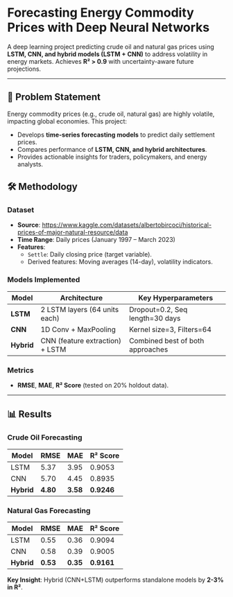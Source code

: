 # Forecasting Energy Commodity Prices with Deep Neural Networks  

A deep learning project predicting crude oil and natural gas prices using **LSTM, CNN, and hybrid models (LSTM + CNN)** to address volatility in energy markets. Achieves **R² > 0.9** with uncertainty-aware future projections.

---

## 📌 Problem Statement  
Energy commodity prices (e.g., crude oil, natural gas) are highly volatile, impacting global economies. This project:  
- Develops **time-series forecasting models** to predict daily settlement prices.  
- Compares performance of **LSTM, CNN, and hybrid architectures**.  
- Provides actionable insights for traders, policymakers, and energy analysts.  

## 🛠️ Methodology  

### **Dataset**  
- **Source**: https://www.kaggle.com/datasets/albertobircoci/historical-prices-of-major-natural-resource/data
- **Time Range**: Daily prices (January 1997 – March 2023)  
- **Features**:  
  - `Settle`: Daily closing price (target variable).  
  - Derived features: Moving averages (14-day), volatility indicators.  

### **Models Implemented**  
| Model          | Architecture                          | Key Hyperparameters              |  
|----------------|---------------------------------------|----------------------------------|  
| **LSTM**       | 2 LSTM layers (64 units each)         | Dropout=0.2, Seq length=30 days |  
| **CNN**        | 1D Conv + MaxPooling                  | Kernel size=3, Filters=64       |  
| **Hybrid**     | CNN (feature extraction) + LSTM       | Combined best of both approaches |  

### **Metrics**  
- **RMSE**, **MAE**, **R² Score** (tested on 20% holdout data).  

---

## 📊 Results  

### **Crude Oil Forecasting**  
| Model       | RMSE  | MAE   | R² Score |  
|------------|-------|-------|----------|  
| LSTM       | 5.37  | 3.95  | 0.9053   |  
| CNN        | 5.70  | 4.45  | 0.8935   |  
| **Hybrid** | **4.80** | **3.58** | **0.9246** |  

### **Natural Gas Forecasting**  
| Model       | RMSE  | MAE   | R² Score |  
|------------|-------|-------|----------|  
| LSTM       | 0.55  | 0.36  | 0.9094   |  
| CNN        | 0.58  | 0.39  | 0.9005   |  
| **Hybrid** | **0.53** | **0.35** | **0.9161** |  

**Key Insight**: Hybrid (CNN+LSTM) outperforms standalone models by **2-3% in R²**.  
